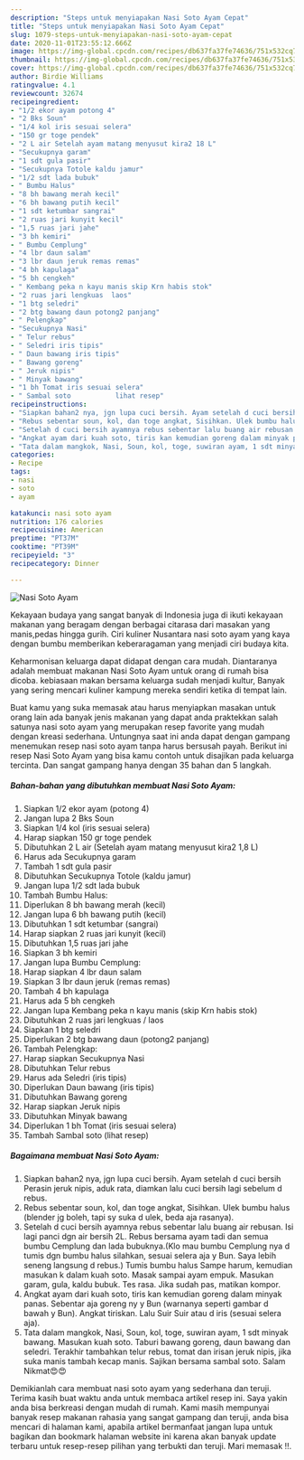 ```yaml
---
description: "Steps untuk menyiapakan Nasi Soto Ayam Cepat"
title: "Steps untuk menyiapakan Nasi Soto Ayam Cepat"
slug: 1079-steps-untuk-menyiapakan-nasi-soto-ayam-cepat
date: 2020-11-01T23:55:12.666Z
image: https://img-global.cpcdn.com/recipes/db637fa37fe74636/751x532cq70/nasi-soto-ayam-foto-resep-utama.jpg
thumbnail: https://img-global.cpcdn.com/recipes/db637fa37fe74636/751x532cq70/nasi-soto-ayam-foto-resep-utama.jpg
cover: https://img-global.cpcdn.com/recipes/db637fa37fe74636/751x532cq70/nasi-soto-ayam-foto-resep-utama.jpg
author: Birdie Williams
ratingvalue: 4.1
reviewcount: 32674
recipeingredient:
- "1/2 ekor ayam potong 4"
- "2 Bks Soun"
- "1/4 kol iris sesuai selera"
- "150 gr toge pendek"
- "2 L air Setelah ayam matang menyusut kira2 18 L"
- "Secukupnya garam"
- "1 sdt gula pasir"
- "Secukupnya Totole kaldu jamur"
- "1/2 sdt lada bubuk"
- " Bumbu Halus"
- "8 bh bawang merah kecil"
- "6 bh bawang putih kecil"
- "1 sdt ketumbar sangrai"
- "2 ruas jari kunyit kecil"
- "1,5 ruas jari jahe"
- "3 bh kemiri"
- " Bumbu Cemplung"
- "4 lbr daun salam"
- "3 lbr daun jeruk remas remas"
- "4 bh kapulaga"
- "5 bh cengkeh"
- " Kembang peka n kayu manis skip Krn habis stok"
- "2 ruas jari lengkuas  laos"
- "1 btg seledri"
- "2 btg bawang daun potong2 panjang"
- " Pelengkap"
- "Secukupnya Nasi"
- " Telur rebus"
- " Seledri iris tipis"
- " Daun bawang iris tipis"
- " Bawang goreng"
- " Jeruk nipis"
- " Minyak bawang"
- "1 bh Tomat iris sesuai selera"
- " Sambal soto           lihat resep"
recipeinstructions:
- "Siapkan bahan2 nya, jgn lupa cuci bersih. Ayam setelah d cuci bersih Perasin jeruk nipis, aduk rata, diamkan lalu cuci bersih lagi sebelum d rebus."
- "Rebus sebentar soun, kol, dan toge angkat, Sisihkan. Ulek bumbu halus (blender jg boleh, tapi sy suka d ulek, beda aja rasanya)."
- "Setelah d cuci bersih ayamnya rebus sebentar lalu buang air rebusan. Isi lagi panci dgn air bersih 2L. Rebus bersama ayam tadi dan semua bumbu Cemplung dan lada bubuknya.(Klo mau bumbu Cemplung nya d tumis dgn bumbu halus silahkan, sesuai selera aja y Bun. Saya lebih seneng langsung d rebus.) Tumis bumbu halus Sampe harum, kemudian masukan k dalam kuah soto. Masak sampai ayam empuk. Masukan garam, gula, kaldu bubuk. Tes rasa. Jika sudah pas, matikan kompor."
- "Angkat ayam dari kuah soto, tiris kan kemudian goreng dalam minyak panas. Sebentar aja goreng ny y Bun (warnanya seperti gambar d bawah y Bun). Angkat tiriskan. Lalu Suir Suir atau d iris (sesuai selera aja)."
- "Tata dalam mangkok, Nasi, Soun, kol, toge, suwiran ayam, 1 sdt minyak bawang. Masukan kuah soto. Taburi bawang goreng, daun bawang dan seledri. Terakhir tambahkan telur rebus, tomat dan irisan jeruk nipis, jika suka manis tambah kecap manis. Sajikan bersama sambal soto. Salam Nikmat😍😍"
categories:
- Recipe
tags:
- nasi
- soto
- ayam

katakunci: nasi soto ayam 
nutrition: 176 calories
recipecuisine: American
preptime: "PT37M"
cooktime: "PT39M"
recipeyield: "3"
recipecategory: Dinner

---
```



![Nasi Soto Ayam](https://img-global.cpcdn.com/recipes/db637fa37fe74636/751x532cq70/nasi-soto-ayam-foto-resep-utama.jpg)

Kekayaan budaya yang sangat banyak di Indonesia juga di ikuti kekayaan makanan yang beragam dengan berbagai citarasa dari masakan yang manis,pedas hingga gurih. Ciri kuliner Nusantara nasi soto ayam yang kaya dengan bumbu memberikan keberaragaman yang menjadi ciri budaya kita.


Keharmonisan keluarga dapat didapat dengan cara mudah. Diantaranya adalah membuat makanan Nasi Soto Ayam untuk orang di rumah bisa dicoba. kebiasaan makan bersama keluarga sudah menjadi kultur, Banyak yang sering mencari kuliner kampung mereka sendiri ketika di tempat lain.



Buat kamu yang suka memasak atau harus menyiapkan masakan untuk orang lain ada banyak jenis makanan yang dapat anda praktekkan salah satunya nasi soto ayam yang merupakan resep favorite yang mudah dengan kreasi sederhana. Untungnya saat ini anda dapat dengan gampang menemukan resep nasi soto ayam tanpa harus bersusah payah.
Berikut ini resep Nasi Soto Ayam yang bisa kamu contoh untuk disajikan pada keluarga tercinta. Dan sangat gampang hanya dengan 35 bahan dan 5 langkah.


<!--inarticleads1-->

##### Bahan-bahan yang dibutuhkan membuat Nasi Soto Ayam:

1. Siapkan 1/2 ekor ayam (potong 4)
1. Jangan lupa 2 Bks Soun
1. Siapkan 1/4 kol (iris sesuai selera)
1. Harap siapkan 150 gr toge pendek
1. Dibutuhkan 2 L air (Setelah ayam matang menyusut kira2 1,8 L)
1. Harus ada Secukupnya garam
1. Tambah 1 sdt gula pasir
1. Dibutuhkan Secukupnya Totole (kaldu jamur)
1. Jangan lupa 1/2 sdt lada bubuk
1. Tambah  Bumbu Halus:
1. Diperlukan 8 bh bawang merah (kecil)
1. Jangan lupa 6 bh bawang putih (kecil)
1. Dibutuhkan 1 sdt ketumbar (sangrai)
1. Harap siapkan 2 ruas jari kunyit (kecil)
1. Dibutuhkan 1,5 ruas jari jahe
1. Siapkan 3 bh kemiri
1. Jangan lupa  Bumbu Cemplung:
1. Harap siapkan 4 lbr daun salam
1. Siapkan 3 lbr daun jeruk (remas remas)
1. Tambah 4 bh kapulaga
1. Harus ada 5 bh cengkeh
1. Jangan lupa  Kembang peka n kayu manis (skip Krn habis stok)
1. Dibutuhkan 2 ruas jari lengkuas / laos
1. Siapkan 1 btg seledri
1. Diperlukan 2 btg bawang daun (potong2 panjang)
1. Tambah  Pelengkap:
1. Harap siapkan Secukupnya Nasi
1. Dibutuhkan  Telur rebus
1. Harus ada  Seledri (iris tipis)
1. Diperlukan  Daun bawang (iris tipis)
1. Dibutuhkan  Bawang goreng
1. Harap siapkan  Jeruk nipis
1. Dibutuhkan  Minyak bawang
1. Diperlukan 1 bh Tomat (iris sesuai selera)
1. Tambah  Sambal soto           (lihat resep)




<!--inarticleads2-->

##### Bagaimana membuat  Nasi Soto Ayam:

1. Siapkan bahan2 nya, jgn lupa cuci bersih. Ayam setelah d cuci bersih Perasin jeruk nipis, aduk rata, diamkan lalu cuci bersih lagi sebelum d rebus.
1. Rebus sebentar soun, kol, dan toge angkat, Sisihkan. Ulek bumbu halus (blender jg boleh, tapi sy suka d ulek, beda aja rasanya).
1. Setelah d cuci bersih ayamnya rebus sebentar lalu buang air rebusan. Isi lagi panci dgn air bersih 2L. Rebus bersama ayam tadi dan semua bumbu Cemplung dan lada bubuknya.(Klo mau bumbu Cemplung nya d tumis dgn bumbu halus silahkan, sesuai selera aja y Bun. Saya lebih seneng langsung d rebus.) Tumis bumbu halus Sampe harum, kemudian masukan k dalam kuah soto. Masak sampai ayam empuk. Masukan garam, gula, kaldu bubuk. Tes rasa. Jika sudah pas, matikan kompor.
1. Angkat ayam dari kuah soto, tiris kan kemudian goreng dalam minyak panas. Sebentar aja goreng ny y Bun (warnanya seperti gambar d bawah y Bun). Angkat tiriskan. Lalu Suir Suir atau d iris (sesuai selera aja).
1. Tata dalam mangkok, Nasi, Soun, kol, toge, suwiran ayam, 1 sdt minyak bawang. Masukan kuah soto. Taburi bawang goreng, daun bawang dan seledri. Terakhir tambahkan telur rebus, tomat dan irisan jeruk nipis, jika suka manis tambah kecap manis. Sajikan bersama sambal soto. Salam Nikmat😍😍




Demikianlah cara membuat nasi soto ayam yang sederhana dan teruji. Terima kasih buat waktu anda untuk membaca artikel resep ini. Saya yakin anda bisa berkreasi dengan mudah di rumah. Kami masih mempunyai banyak resep makanan rahasia yang sangat gampang dan teruji, anda bisa mencari di halaman kami, apabila artikel bermanfaat jangan lupa untuk bagikan dan bookmark halaman website ini karena akan banyak update terbaru untuk resep-resep pilihan yang terbukti dan teruji. Mari memasak !!. 
